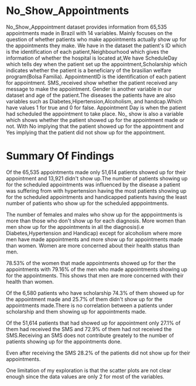 # No_Show_Appointments
No_Show_Apppointment dataset provides information from 65,535 appointments made in Brazil with 14 variables. Mainly focuses on the question of whether patients who make appointments actually show up for the appointments they make. We have in the dataset the patient's ID which is the identification of each patient,Neighbourhood which gives the information of whether the hospital is located at,We have ScheduleDay which tells dey when the patient set up the appointment,Scholarship which indicates whether the patient is a beneficiary of the brasilian welfare program(Bolsa Familia). AppointmentID is the identification of each patient for appointment. SMS_received show whether the patient received any message to make the appointment. Gender is another variable in our dataset and age of the patient.The diseases the patients have are also variables such as Diabetes,Hipertension,Alcoholism, and handcap.Which have values 1 for true and 0 for false. Appointment Day is when the patient had scheduled the appointment to take place. No_ show is also a variable which shows whether the patient showed up for the appointment made or not. With No implying that the patient showed up for the appointment and Yes implying that the patient did not show up for the appointment.

# Summary Of Findings
Of the 65,535 appointments made only 51,614 patients showed up for their appointment and 13,921 didn't show up.The number of patients showing up for the scheduled appointments was influenced by the disease a patient was suffering from with hypertension having the most patients showing up for the scheduled appointments and handicapped patients having the least number of patients who show up for the scheduled apppointments.

The number of females and males who show up for the apppointments is more than those who don't show up for each diagnosis. More women than men show up for the appointments in all the diagnosis(i.e Diabetes,Hypertension and Handicap) except for alcoholism where more men have made appointments and more show up for appointments made than women. 
Women are more concerned about their health status than men.

78.53% of the women that made appointments  showed up for ther the appointments with 79.16% of the men who made appointments showing up for the appointments. This shows that men are more concerned with their health than women.

Of the 6,580 patients who have scholarship 74.3% of them showed up for the appointment made and 25.7% of them didn't show up for the appointments made.There is no correlation between a patients under scholarship and  them showing up for appointments made.

Of the 51,614 patients that had showed up for appointment only 27.1% of them had received the SMS and 72.9% of them had not received the SMS.Receiving an SMS does not contribute greately to the number of patients showing up for the appointments done.

Even after receiving the SMS 28.2% of the patients did not show up for their appointments.


One limitation of my exploration is that the scatter plots are not clear enough since the data values are only 2 for most of the variables.
